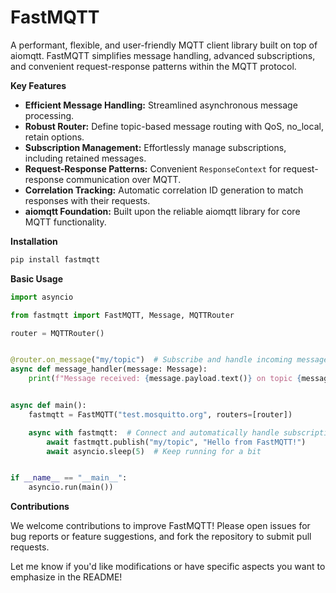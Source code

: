 # FastMQTT

A performant, flexible, and user-friendly MQTT client library built on top of aiomqtt. FastMQTT simplifies message handling, advanced subscriptions, and convenient request-response patterns within the MQTT protocol.

**Key Features**

* **Efficient Message Handling:** Streamlined asynchronous message processing.
* **Robust Router:** Define topic-based message routing with QoS, no_local, retain options.
* **Subscription Management:** Effortlessly manage subscriptions, including retained messages.
* **Request-Response Patterns:** Convenient `ResponseContext` for request-response communication over MQTT.
* **Correlation Tracking:** Automatic correlation ID generation to match responses with their requests.
* **aiomqtt Foundation:** Built upon the reliable aiomqtt library for core MQTT functionality.

**Installation**

```bash
pip install fastmqtt
```

**Basic Usage**

```python
import asyncio

from fastmqtt import FastMQTT, Message, MQTTRouter

router = MQTTRouter()


@router.on_message("my/topic")  # Subscribe and handle incoming messages
async def message_handler(message: Message):
    print(f"Message received: {message.payload.text()} on topic {message.topic}")


async def main():
    fastmqtt = FastMQTT("test.mosquitto.org", routers=[router])

    async with fastmqtt:  # Connect and automatically handle subscriptions
        await fastmqtt.publish("my/topic", "Hello from FastMQTT!")
        await asyncio.sleep(5)  # Keep running for a bit


if __name__ == "__main__":
    asyncio.run(main())

```

**Contributions**

We welcome contributions to improve FastMQTT! Please open issues for bug reports or feature suggestions, and fork the repository to submit pull requests.

Let me know if you'd like modifications or have specific aspects you want to emphasize in the README! 
